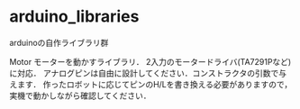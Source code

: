 # arduino_libraries
arduinoの自作ライブラリ群

Motor
  モーターを動かすライブラリ．
  2入力のモータードライバ(TA7291Pなど)に対応．
  アナログピンは自由に設計してください．コンストラクタの引数で与えます．
  作ったロボットに応じてピンのH/Lを書き換える必要がありますので，実機で動かしながら確認してください．
